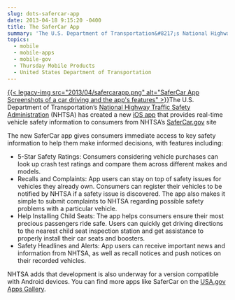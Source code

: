 ```yaml
---
slug: dots-safercar-app
date: 2013-04-18 9:15:20 -0400
title: The SaferCar App
summary: 'The U.S. Department of Transportation&#8217;s National Highway Traffic Safety Administration (NHTSA) has created a new iOS app that provides real-time vehicle safety information to consumers from NHTSA&#8217;s SaferCar.gov site The new SaferCar app gives consumers immediate access to key safety information to'
topics:
  - mobile
  - mobile-apps
  - mobile-gov
  - Thursday Mobile Products
  - United States Department of Transportation
---
```


[{{< legacy-img src="2013/04/safercarapp.png" alt="SaferCar App Screenshots of a car driving and the app's features" >}}](https://s3.amazonaws.com/digitalgov/_legacy-img/2013/04/safercarapp.png)The U.S. Department of Transportation&#8217;s [National Highway Traffic Safety Administration](http://www.nhtsa.gov/) (NHTSA) has created a new [iOS app](https://itunes.apple.com/us/app/safercar/id593086230?ls=1&mt=8) that provides real-time vehicle safety information to consumers from NHTSA&#8217;s [SaferCar.gov](http://www.safercar.gov/) site

The new SaferCar app gives consumers immediate access to key safety information to help them make informed decisions, with features including:

  * 5-Star Safety Ratings: Consumers considering vehicle purchases can look up crash test ratings and compare them across different makes and models.
  * Recalls and Complaints: App users can stay on top of safety issues for vehicles they already own. Consumers can register their vehicles to be notified by NHTSA if a safety issue is discovered. The app also makes it simple to submit complaints to NHTSA regarding possible safety problems with a particular vehicle.
  * Help Installing Child Seats: The app helps consumers ensure their most precious passengers ride safe. Users can quickly get driving directions to the nearest child seat inspection station and get assistance to properly install their car seats and boosters.
  * Safety Headlines and Alerts: App users can receive important news and information from NHTSA, as well as recall notices and push notices on their recorded vehicles.

NHTSA adds that development is also underway for a version compatible with Android devices. You can find more apps like SaferCar on the [USA.gov Apps Gallery](http://apps.usa.gov/).